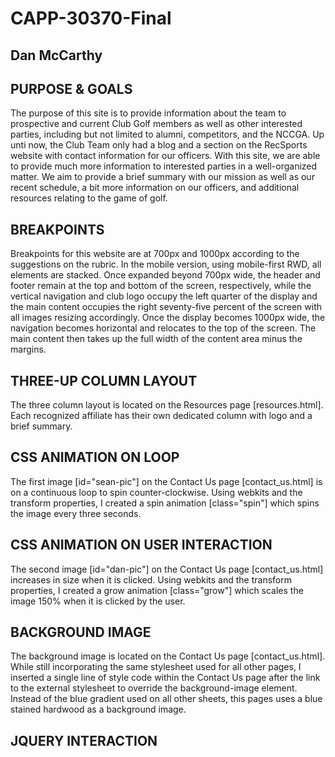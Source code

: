 CAPP-30370-Final
================

Dan McCarthy
------------


PURPOSE & GOALS
---------------

The purpose of this site is to provide information about the team to prospective and current Club Golf members
as well as other interested parties, including but not limited to alumni, competitors, and the NCCGA. Up unti now, 
the Club Team only had a blog and a section on the RecSports website with contact information for our officers. With
this site, we are able to provide much more information to interested parties in a well-organized matter. We aim to 
provide a brief summary with our mission as well as our recent schedule, a bit more information on our officers, and
additional resources relating to the game of golf.


BREAKPOINTS
-----------

Breakpoints for this website are at 700px and 1000px according to the suggestions on the rubric. In the mobile version,
using mobile-first RWD, all elements are stacked. Once expanded beyond 700px wide, the header and footer remain at the
top and bottom of the screen, respectively, while the vertical navigation and club logo occupy the left quarter of the 
display and the main content occupies the right seventy-five percent of the screen with all images resizing
accordingly. Once the display becomes 1000px wide, the navigation becomes horizontal and relocates to the top of the screen. The main content then takes up the full width of the content area minus the margins.


THREE-UP COLUMN LAYOUT
----------------------

The three column layout is located on the Resources page [resources.html]. Each recognized affiliate has their own
dedicated column with logo and a brief summary.


CSS ANIMATION ON LOOP
---------------------

The first image [id="sean-pic"] on the Contact Us page [contact_us.html] is on a continuous loop to spin counter-clockwise. Using webkits and the transform properties, I created a spin animation [class="spin"] which spins the image every three seconds.


CSS ANIMATION ON USER INTERACTION
---------------------------------

The second image [id="dan-pic"] on the Contact Us page [contact_us.html] increases in size when it is clicked. Using webkits and the transform properties, I created a grow animation [class="grow"] which scales the image 150% when it is clicked by the user.


BACKGROUND IMAGE
----------------

The background image is located on the Contact Us page [contact_us.html]. While still incorporating the same stylesheet used for all other pages, I inserted a single line of style code within the Contact Us page after the link to the external stylesheet to override the background-image element. Instead of the blue gradient used on all other sheets, this pages uses a blue stained hardwood as a background image. 


JQUERY INTERACTION
------------------











